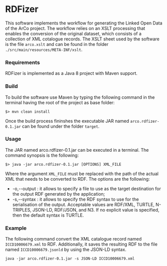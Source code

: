 # RDFizer
This software implements the workflow for generating the Linked Open Data of the ArCo project.
The workflow relies on an XSLT processing that enables the conversion of the original dataset, which consists of a collection of XML cotalogue records.
The XSLT sheet used by the software is the file `arco.xslt` and can be found in the folder `./src/main/resources/META-INF/xslt`.

### Requirements 
RDFizer is implemented as a Java 8 project with Maven support.

### Build
To build the software use Maven by typing the following command in the terminal having the root of the project as base folder:
```
$> mvn clean install
```

Once the build process fininshes the executable JAR named `arco.rdfizer-0.1.jar` can be found under the folder `target`.

### Usage
The JAR named arco.rdfizer-0.1.jar can be executed in a terminal.
The command synopsis is the following:
```
$> java -jar arco.rdfizer-0.1.jar [OPTIONS] XML_FILE
```
Where the argument `XML_FILE` must be replaced with the path of the actual XML that needs to be converted to RDF.
The options are the following:
 - -o,--output <file>:  it allows to specify a file to use as the target destination for the output RDF generated by the application;
 - -s,--syntax <string>: it allows to specify the RDF syntax to use for the serialisation of the output. Acceptable values are RDF/XML, TURTLE, N-TRIPLES, JSON-LD, RDF/JSON, and N3. If no explicit value is specified, then the default syntax is TURTLE.

### Example
The following command convert the XML catalogue record named `ICCD10006679.xml` to RDF. Additionally, it saves the resulting RDF to the file named `ICCD10006679.jsonld` by using the JSON-LD syntax.
```
java -jar arco.rdfizer-0.1.jar -s JSON-LD ICCD10006679.xml